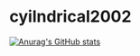 # cyilndrical2002

[![Anurag's GitHub stats](https://github-readme-stats.vercel.app/api?username=cylindrical2002)](https://github.com/anuraghazra/github-readme-stats)

